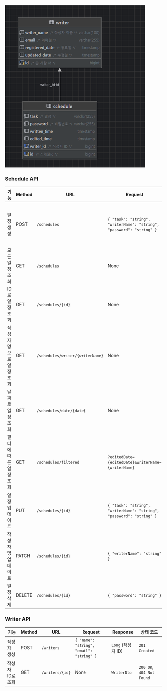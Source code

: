 ![img.png](img.png)

### Schedule API

| 기능 | Method | URL | Request | Response | 상태 코드 |
|------|--------|-----|---------|----------|----------|
| 일정 생성 | POST | `/schedules` | `{ "task": "string", "writerName": "string", "password": "string" }` | `{"id": "number", "task": "string", "writerName": "string", "writtenDate": "string", "editedDate": "string" }` | `201 Created` |
| 모든 일정 조회 | GET | `/schedules` | None | `[ScheduleResponseDto]` | `200 OK` |
| ID로 일정 조회 | GET | `/schedules/{id}` | None | `ScheduleResponseDto` | `200 OK`, `404 Not Found` |
| 작성자명으로 일정 조회 | GET | `/schedules/writer/{writerName}` | None | `ScheduleResponseDto` | `200 OK`, `404 Not Found` |
| 날짜로 일정 조회 | GET | `/schedules/date/{date}` | None | `[ScheduleResponseDto]` | `200 OK`, `400 Bad Request` |
| 필터에 따른 일정 조회 | GET | `/schedules/filtered` | `?editedDate={editedDate}&writerName={writerName}` | `[ScheduleResponseDto]` | `200 OK` |
| 일정 업데이트 | PUT | `/schedules/{id}` | `{ "task": "string", "writerName": "string", "password": "string" }` | `ScheduleResponseDto` | `200 OK`, `401 Unauthorized` |
| 작성자명 업데이트 | PATCH | `/schedules/{id}` | `{ "writerName": "string" }` | `ScheduleResponseDto` | `200 OK`, `400 Bad Request`, `404 Not Found` |
| 일정 삭제 | DELETE | `/schedules/{id}` | `{ "password": "string" }` | None | `204 No Content`, `401 Unauthorized` |

### Writer API

| 기능 | Method | URL | Request | Response | 상태 코드 |
|------|--------|-----|---------|----------|----------|
| 작성자 생성 | POST | `/writers` | `{ "name": "string", "email": "string" }` | `Long` (작성자 ID) | `201 Created` |
| 작성자 ID로 조회 | GET | `/writers/{id}` | None | `WriterDto` | `200 OK`, `404 Not Found` |